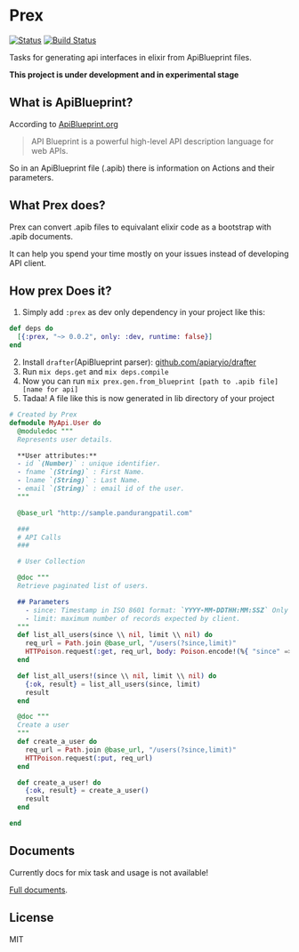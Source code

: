 # Prex
[![Status](https://img.shields.io/badge/status-under%20development-red.svg)]()
[![Build Status](https://travis-ci.org/alisinabh/prex.svg?branch=master)](https://travis-ci.org/alisinabh/prex)

Tasks for generating api interfaces in elixir from ApiBlueprint files.

**This project is under development and in experimental stage**

## What is ApiBlueprint?

According to [ApiBlueprint.org](https://apiblueprint.org/)

> API Blueprint is a powerful high-level API description language for web APIs.

So in an ApiBlueprint file (.apib) there is information on Actions and their parameters.

## What Prex does?

Prex can convert .apib files to equivalant elixir code as a bootstrap with .apib documents.

It can help you spend your time mostly on your issues instead of developing API client.

## How prex Does it?

1. Simply add ``:prex`` as dev only dependency in your project like this:

```elixir
def deps do
  [{:prex, "~> 0.0.2", only: :dev, runtime: false}]
end
```

2. Install ``drafter``(ApiBlueprint parser): [github.com/apiaryio/drafter](https://github.com/apiaryio/drafter#install)
3. Run ``mix deps.get`` and ``mix deps.compile``
4. Now you can run ``mix prex.gen.from_blueprint [path to .apib file] [name for api]``
5. Tadaa! A file like this is now generated in lib directory of your project

```elixir
# Created by Prex
defmodule MyApi.User do
  @moduledoc """
  Represents user details.

  **User attributes:**
  - id `(Number)` : unique identifier.
  - fname `(String)` : First Name.
  - lname `(String)` : Last Name.
  - email `(String)` : email id of the user.
  """

  @base_url "http://sample.pandurangpatil.com"

  ###
  # API Calls
  ###

  # User Collection

  @doc """
  Retrieve paginated list of users.

  ## Parameters
    - since: Timestamp in ISO 8601 format: `YYYY-MM-DDTHH:MM:SSZ` Only users updated at or after this time are returned.
    - limit: maximum number of records expected by client.
  """
  def list_all_users(since \\ nil, limit \\ nil) do
    req_url = Path.join @base_url, "/users(?since,limit)"
    HTTPoison.request(:get, req_url, body: Poison.encode!(%{ "since" => since, "limit" => limit}), headers: ["Content-Type": "application/json"])
  end

  def list_all_users!(since \\ nil, limit \\ nil) do
    {:ok, result} = list_all_users(since, limit)
    result
  end

  @doc """
  Create a user
  """
  def create_a_user do
    req_url = Path.join @base_url, "/users(?since,limit)"
    HTTPoison.request(:put, req_url)
  end

  def create_a_user! do
    {:ok, result} = create_a_user()
    result
  end

end
```

## Documents

Currently docs for mix task and usage is not available!

[Full documents](https://hexdocs.pm/prex).

## License

MIT
